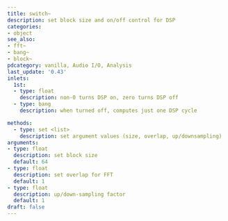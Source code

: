 ```yaml
---
title: switch~
description: set block size and on/off control for DSP
categories:
- object
see_also: 
- fft~
- bang~
- block~
pdcategory: vanilla, Audio I/O, Analysis
last_update: '0.43'
inlets:
  1st:
  - type: float
    description: non-0 turns DSP on, zero turns DSP off
  - type: bang
    description: when turned off, computes just one DSP cycle

methods:
  - type: set <list>
    description: set argument values (size, overlap, up/downsampling)
arguments:
- type: float
  description: set block size 
  default: 64
- type: float
  description: set overlap for FFT 
  default: 1
- type: float
  description: up/down-sampling factor
  default: 1
draft: false
---
```

